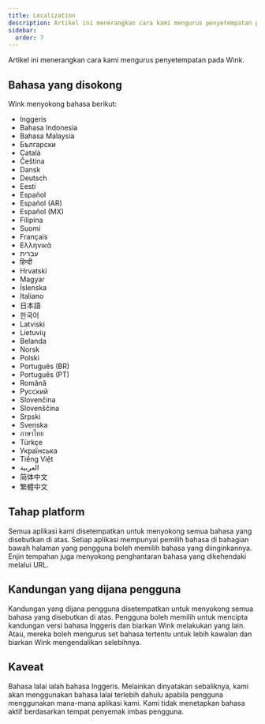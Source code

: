 ```yaml
---
title: Localization
description: Artikel ini menerangkan cara kami mengurus penyetempatan pada Wink.
sidebar:
  order: 7
---
```

Artikel ini menerangkan cara kami mengurus penyetempatan pada Wink.

## Bahasa yang disokong

Wink menyokong bahasa berikut:

* Inggeris
* Bahasa Indonesia
* Bahasa Malaysia
* Български
* Català
* Čeština
* Dansk
* Deutsch
* Eesti
* Español
* Español (AR)
* Español (MX)
* Filipina
* Suomi
* Français
* Ελληνικά
* עברית
* हिन्दी
* Hrvatski
* Magyar
* Íslenska
* Italiano
* 日本語
* 한국어
* Latviski
* Lietuvių
* Belanda
* Norsk
* Polski
* Português (BR)
* Português (PT)
* Română
* Русский
* Slovenčina
* Slovenščina
* Srpski
* Svenska
* ภาษาไทย
* Türkçe
* Українська
* Tiếng Việt
* العربية
* 简体中文
* 繁體中文

## Tahap platform

Semua aplikasi kami disetempatkan untuk menyokong semua bahasa yang disebutkan di atas. Setiap aplikasi mempunyai pemilih bahasa di bahagian bawah halaman yang pengguna boleh memilih bahasa yang diinginkannya. Enjin tempahan juga menyokong penghantaran bahasa yang dikehendaki melalui URL.

## Kandungan yang dijana pengguna

Kandungan yang dijana pengguna disetempatkan untuk menyokong semua bahasa yang disebutkan di atas. Pengguna boleh memilih untuk mencipta kandungan versi bahasa Inggeris dan biarkan Wink melakukan yang lain. Atau, mereka boleh mengurus set bahasa tertentu untuk lebih kawalan dan biarkan Wink mengendalikan selebihnya.

## Kaveat

Bahasa lalai ialah bahasa Inggeris. Melainkan dinyatakan sebaliknya, kami akan menggunakan bahasa lalai terlebih dahulu apabila pengguna menggunakan mana-mana aplikasi kami. Kami tidak menetapkan bahasa aktif berdasarkan tempat penyemak imbas pengguna.


